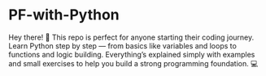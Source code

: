 # PF-with-Python
Hey there! 👋 This repo is perfect for anyone starting their coding journey. Learn Python step by step — from basics like variables and loops to functions and logic building. Everything’s explained simply with examples and small exercises to help you build a strong programming foundation. 💻
